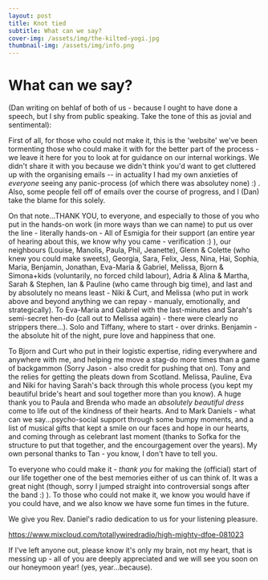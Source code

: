 ```yaml
---
layout: post
title: Knot tied
subtitle: What can we say?
cover-img: /assets/img/the-kilted-yogi.jpg
thumbnail-img: /assets/img/info.png
---
```


What can we say?
====

(Dan writing on behlaf of both of us - because I ought to have done a speech, but I shy from public speaking. Take the tone of this as jovial and sentimental): 

First of all, for those who could not make it, this is the 'website' we've been tormenting those who could make it with for the better part of the process - we leave it here for you to look at for guidance on our internal workings. We didn't share it with you because we didn't think you'd want to get cluttered up with the organising emails -- in actuality I had my own anxieties of *everyone* seeing any panic-process (of which there was absolutey none) :) . Also, some people fell off of emails over the course of progress, and I (Dan) take the blame for this solely. 


On that note...THANK YOU, to everyone, and especially to those of you who put in the hands-on work (in more ways than we can name) to put us over the line - literally hands-on - All of Esmigia for their support (an entire year of hearing about this, we know why you came - verification :) ), our neighbours (Louise, Manolis, Paula, Phil, Jeanette), Glenn & Colette (who knew you could make sweets), Georgia, Sara, Felix, Jess, Nina, Hai, Sophia, Maria, Benjamin, Jonathan, Eva-Maria & Gabriel, Melissa, Bjorn & Simona+kids (voluntarily, no forced child labour), Adria & Alina & Martha, Sarah & Stephen, Ian & Pauline (who came through big time), and last and by absolutely no means least - Niki & Curt, and Melissa (who put in work above and beyond anything we can repay - manualy, emotionally, and strategically).  To Eva-Maria and Gabriel with the last-minutes and Sarah's semi-secret hen-do (call out to Melissa again) - there were clearly no strippers there...). Solo and Tiffany, where to start - over drinks. Benjamin - the absolute hit of the night, pure love and happiness that one.

To Bjorn and Curt who put in their logistic expertise, riding everywhere and anywhere with me, and helping me move a stag-do more times than a game of backgammon (Sorry Jason - also credit for pushing that on). Tony and the relies for getting the pleats down from Scotland. Melissa, Pauline, Eva and Niki for having Sarah's back through this whole process (you kept my beautiful bride's heart and soul together more than you know). A huge thank you to Paula and Brenda who made an *absolutely beautiful dress* come to life out of the kindness of their hearts. And to Mark Daniels - what can we say...psycho-social support through some bumpy moments, and a list of musical gifts that kept a smile on our faces and hope in our hearts, and coming through as celebrant last moment (thanks to Sofka for the structure to put that together, and the encourgagement over the years). My own personal thanks to Tan - you know, I don't have to tell you.

To everyone who could make it - *thank you* for making the (official) start of our life together one of the best memories either of us can think of. It was a great night (though, sorry I jumped straight into controversial songs after the band :) ). To those who could not make it, we know you would have if you could have, and we also know we have some fun times in the future. 

We give you Rev. Daniel's radio dedication to us for your listening pleasure. 

https://www.mixcloud.com/totallywiredradio/high-mighty-dfoe-081023


If I've left anyone out, please know it's only my brain, not my heart, that is messing up - all of you are deeply appreciated and we will see you soon on our honeymoon year! (yes, year...because). 
